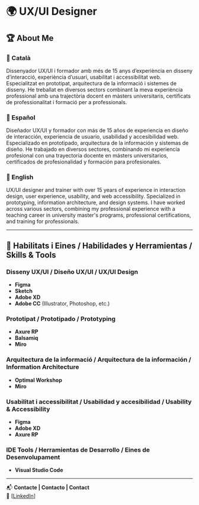 # 🌍 UX/UI Designer  

## 🏆 About Me  

### 📌 Català  
Dissenyador UX/UI i formador amb més de 15 anys d’experiència en disseny d’interacció, experiència d’usuari, usabilitat i accessibilitat web. Especialitzat en prototipat, arquitectura de la informació i sistemes de disseny. He treballat en diversos sectors combinant la meva experiència professional amb una trajectòria docent en màsters universitaris, certificats de professionalitat i formació per a professionals.  

### 📌 Español  
Diseñador UX/UI y formador con más de 15 años de experiencia en diseño de interacción, experiencia de usuario, usabilidad y accesibilidad web. Especializado en prototipado, arquitectura de la información y sistemas de diseño. He trabajado en diversos sectores, combinando mi experiencia profesional con una trayectoria docente en másters universitarios, certificados de profesionalidad y formación para profesionales.  

### 📌 English  
UX/UI designer and trainer with over 15 years of experience in interaction design, user experience, usability, and web accessibility. Specialized in prototyping, information architecture, and design systems. I have worked across various sectors, combining my professional experience with a teaching career in university master's programs, professional certifications, and training for professionals.  

---

## 🔧 Habilitats i Eines / Habilidades y Herramientas / Skills & Tools  

### Disseny UX/UI / Diseño UX/UI / UX/UI Design  
- **Figma**  
- **Sketch**  
- **Adobe XD**  
- **Adobe CC** (Illustrator, Photoshop, etc.)

### Prototipat / Prototipado / Prototyping  
- **Axure RP**  
- **Balsamiq**  
- **Miro**  

### Arquitectura de la informació / Arquitectura de la información / Information Architecture  
- **Optimal Workshop**  
- **Miro**  

### Usabilitat i accessibilitat / Usabilidad y accesibilidad / Usability & Accessibility  
- **Figma**  
- **Adobe XD**  
- **Axure RP**  

### IDE Tools / Herramientas de Desarrollo / Eines de Desenvolupament  
- **Visual Studio Code**  

---

📬 **Contacte | Contacto | Contact**  
🔗 [[LinkedIn](https://www.linkedin.com/in/gegebe/)]  
